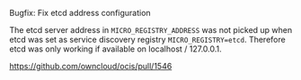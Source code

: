 Bugfix: Fix etcd address configuration

The etcd server address in `MICRO_REGISTRY_ADDRESS` was not picked up when etcd was set as service discovery registry `MICRO_REGISTRY=etcd`. Therefore etcd was only working if available on localhost / 127.0.0.1.

https://github.com/owncloud/ocis/pull/1546
